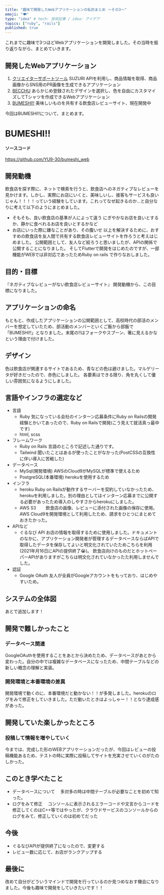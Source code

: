 ```yaml
---
title: "趣味で開発したWebアプリケーションの私的まとめ ～その3～"
emoji: "🍽"
type: "idea" # tech: 技術記事 / idea: アイデア
topics: ["ruby", "rails"]
published: true
---
```

これまでに趣味で3つほどWebアプリケーションを開発しました。その当時を振り返りながら、まとめていきます。
## 開発したWebアプリケーション
1. [クリエイターサポートツール](https://creator-support-tool.yu-9.work/)
  SUZURI APIを利用し、商品情報を取得、商品画像からSNS用のPR画像を生成できるアプリケーション
2. [BECCHU](http://becchu.yu-9.work/)
  あらかじめ登録されたデザインを選択し、色を自由にカスタマイズしてTシャツを作成できるWebアプリケーション
3. [BUMESHI!!](https://bumeshi-eat.herokuapp.com/)
  美味しいものを共有する飲食店レビューサイト、現在開発中 
  
今回はBUMESHI!!について、まとめます。

# BUMESHI!!
#### ソースコード
https://github.com/YU9-30/bumeshi_web
## 開発動機
飲食店を探す際に、ネットで検索を行うと、飲食店へのネガティブなレビューを見かけます。しかし、実際にお店にいくと、美味しいし、接客もサービスも良いじゃん！！！！っていう経験をしています。これってなぜ起きるのか...と自分なりに考えて以下のようにまとめました。
- そもそも、良い飲食店の基準が人によって違う
  にぎやかなお店を良いとするか、静かに食べれるお店を良いとするかなど
- お店にいった際に嫌なことがあり、その腹いせ
以上を解決するために、おすすめの飲食店を友人間で共有する飲食店レビューサイトを作ろうと考えはじめました。
公開範囲として、友人など絞ろうと思いましたが、APIの関係で公開することになりました。
そしてFlutterで開発をはじめたのですが、一部機能がWEBでは非対応であったためRuby on rails で作りなおしました。

## 目的・目標
『ネガティブなレビューがない飲食店レビューサイト』
開発動機から、この目標になりました。

## アプリケーションの命名
もともと、作成したアプリケーションの公開範囲として、高校時代の部活のメンバーを想定していたため、部活動のメンバーといくご飯から部飯で「BUMESHI!!」となりました。末尾の!!はフォークやスプーン、箸に見えるかなという理由で付けました。

## デザイン
色は飲食店が関連するサイトであるため、青などの色は避けました。マルゲリータが好きだったので、赤色にしました。
各要素はできる限り、角を丸くして優しい雰囲気になるようにしました。

## 言語やインフラの選定など
- 言語
  - Ruby
  気になっている会社のインターン応募条件にRuby on Railsの開発経験とかいてあったので、Ruby on Railsで開発(こう見えて就活真っ最中です)
  - html, scss
- フレームワーク
  - Ruby on Rails
    言語のところで記述した通りです。
  - Tailwind
    聞いたことはあるが使ったことがなかった(PostCSSの互換性に伴い導入に苦戦した)
- データベース
  - MySql(開発環境)
    AWSのCloud9がMySQLが標準で使えるため
  - PostgreSQL(本番環境)
    herokuを使用するため
- インフラ
  - heroku
    Ruby on Railsが動作するサーバーを契約していなかったため、herokuを利用しました。別の理由としてはインターン応募までに公開する必要があったため導入のしやすさからherokuにしました。
  - AWS S3
　　飲食店の画像、レビューに添付された画像の保存に使用。AWS Cloud9を開発環境として利用したため、請求をひとつにまとめておきたかった。
- APIなど
  - ぐるなび API
    お店の情報を取得するために使用しました。ドキュメントのなかに、アプリケーション開発者が管理するデータベースならばAPIで取得したデータを保存してよいと明文化されていたためこちらを利用(2021年月16日にAPIの提供終了😭)。
    飲食店向けのものだとホットペーパーAPIがありますがこちらは明文化されていなかったた利用しませんでした。
- 認証
  - Google OAuth
  友人が全員がGoogleアカウントをもっており、はじめやすいため。

## システムの全体図
あとで追加します！

## 開発で難しかったこと
### データベース関連
GoogleOAuthを使用することをあとから決めたため、データベースがあとから変わった。自分の中では複雑なデータベースになったため、中間テーブルなどの新しい概念の理解と実装。

### 開発環境と本番環境の差異
開発環境で動くのに、本番環境だと動かない！！が多発しました。herokuのログをみて修正をしていきました。ただ動いたときはよっしゃー！！となり達成感があった。

## 開発していた楽しかったところ
### 投稿して情報を増やしていく
今までは、完成した形のWEBアプリケーションだったが、今回はレビューの投稿機能あるため、テストの時に実際に投稿してサイトを充実させていくのがたのしかった。

## このとき学べたこと
- データベースについて
　多対多の時は中間テーブルが必要なことを初めて知った。
- ログをみて修正
　コンソールに表示されるエラーコードや文言からコードを修正してくのはC++等ではやったが、クラウドサービスのコンソールからのログをみて、修正していくのは初めてだった

## 今後
- ぐるなびAPIが提供終了になったので、変更する
- レビュー数に応じて、お店がランクアップする

## 最後に
改めて自分がどういうマインドで開発を行っているのか見つめなおす機会になりました。今後も趣味で開発をしていきたいです！！
